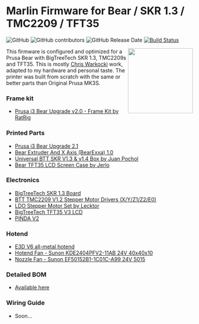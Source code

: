 # Marlin Firmware for Bear / SKR 1.3 / TMC2209 / TFT35

![GitHub](https://img.shields.io/github/license/marlinfirmware/marlin.svg)
![GitHub contributors](https://img.shields.io/github/contributors/marlinfirmware/marlin.svg)
![GitHub Release Date](https://img.shields.io/github/release-date/marlinfirmware/marlin.svg)
[![Build Status](https://github.com/MarlinFirmware/Marlin/workflows/CI/badge.svg?branch=bugfix-2.0.x)](https://github.com/MarlinFirmware/Marlin/actions)

<img align="right" width=175 src="buildroot/share/pixmaps/logo/marlin-250.png" />

This firmware is configured and optimized for a Prusa Bear with BigTreeTech SKR 1.3, TMC2209s and TFT35. This is mostly [Chris Warkocki](https://www.patreon.com/chriswarkocki) work, adapted to my hardware and personal taste.
The printer was built from scratch with the same or better parts than Original Prusa MK3S.

### Frame kit
* [Prusa i3 Bear Upgrade v2.0 - Frame Kit by RatRig](https://github.com/gregsaun/bear_extruder_and_x_axis)

### Printed Parts
* [Prusa i3 Bear Upgrade 2.1](https://github.com/gregsaun/prusa_i3_bear_upgrade/tree/dev)
* [Bear Extruder And X Axis (BearExxa) 1.0](https://github.com/gregsaun/bear_extruder_and_x_axis)
* [Universal BTT SKR V1.3 & v1.4 Box by Juan Pochol](https://www.thingiverse.com/thing:4178177)
* [Bear TFT35 LCD Screen Case by Jerlo](https://www.prusaprinters.org/prints/25002-jerlo-bear-lcd-cover-bigtreetech-tft35)

### Electronics
* [BigTreeTech SKR 1.3 Board](https://amzn.to/2ZIOHCL)
* [BTT TMC2209 V1.2 Stepper Motor Drivers (X/Y/Z1/Z2/E0)](https://amzn.to/3c82OEs)
* [LDO Stepper Motor Set by Lecktor](http://lecktor.com/en/stepper-motors/22-stepper-motor-kit.html)
* [BigTreeTech TFT35 V3 LCD](https://amzn.to/2yGeGQn)
* [PINDA V2](http://lecktor.com/en/sensors/4-pinda2-sensor.html)

### Hotend
 * [E3D V6 all-metal hotend](https://e3d-online.com/v6-all-metal-hotend)
 * [Hotend Fan - Sunon KDE2404PFV2-11AB 24V 40x40x10](https://amzn.to/2TN1ZKI)
 * [Nozzle Fan - Sunon EF50152B1-1C01C-A99 24V 5015](http://s.click.aliexpress.com/e/_d7mjigR)

### Detailed BOM
* [Available here](https://github.com/luisleonardo/PrusaBear-BOM/blob/master/README.md)

### Wiring Guide
* Soon...
